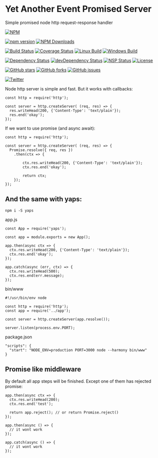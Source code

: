 # Yet Another Event Promised Server


Simple promised node http request-response handler

[![NPM](https://nodei.co/npm/yeps.png)](https://npmjs.org/package/yeps)



[![npm version](https://badge.fury.io/js/yeps.svg)](https://badge.fury.io/js/yeps)
[![NPM Downloads](https://img.shields.io/npm/evheniy/yeps.svg)](https://npmjs.org/package/yeps)


[![Build Status](https://travis-ci.org/evheniy/yeps.svg?branch=master)](https://travis-ci.org/evheniy/yeps)
[![Coverage Status](https://coveralls.io/repos/github/evheniy/yeps/badge.svg?branch=master)](https://coveralls.io/github/evheniy/yeps?branch=master)
[![Linux Build](https://img.shields.io/travis/evheniy/yeps/master.svg?label=linux)](https://travis-ci.org/evheniy/)
[![Windows Build](https://img.shields.io/appveyor/ci/evheniy/yeps/master.svg?label=windows)](https://ci.appveyor.com/project/evheniy/yeps)


[![Dependency Status](https://david-dm.org/evheniy/yeps.svg)](https://david-dm.org/evheniy/yeps)
[![devDependency Status](https://david-dm.org/evheniy/yeps/dev-status.svg)](https://david-dm.org/evheniy/yeps#info=devDependencies)
[![NSP Status](https://img.shields.io/badge/NSP%20status-no%20vulnerabilities-green.svg)](https://travis-ci.org/evheniy/yeps)
[![License](https://img.shields.io/badge/license-MIT-blue.svg)](https://raw.githubusercontent.com/evheniy/yeps/master/LICENSE)


[![GitHub stars](https://img.shields.io/github/stars/evheniy/yeps.svg)](https://github.com/evheniy/yeps/stargazers)
[![GitHub forks](https://img.shields.io/github/forks/evheniy/yeps.svg)](https://github.com/evheniy/yeps/network)
[![GitHub issues](https://img.shields.io/github/issues/evheniy/yeps.svg)](https://github.com/evheniy/yeps/issues)


[![Twitter](https://img.shields.io/twitter/url/https/github.com/evheniy/yeps.svg?style=social)](https://twitter.com/intent/tweet?text=Wow:&url=%5Bobject%20Object%5D)


Node http server is simple and fast. But it works with callbacks:

    const http = require('http');
    
    const server = http.createServer( (req, res) => {
      res.writeHead(200, {'Content-Type': 'text/plain'});
      res.end('okay');
    });

If we want to use promise (and async await):

    const http = require('http');
        
    const server = http.createServer( (req, res) => {
      Promise.resolve({ req, res })
        .then(ctx => {
          
            ctx.res.writeHead(200, {'Content-Type': 'text/plain'});
            ctx.res.end('okay');
          
            return ctx;
        });
    });
    
## And the same with yaps:

    npm i -S yaps

app.js

    const App = require('yaps');
    
    const app = module.exports = new App();
    
    app.then(async ctx => {
      ctx.res.writeHead(200, {'Content-Type': 'text/plain'});
      ctx.res.end('okay');
    });
    
    app.catch(async (err, ctx) => {
      ctx.res.writeHead(500);
      ctx.res.end(err.message);
    });

bin/www

    #!/usr/bin/env node
    
    const http = require('http');
    const app = require('../app');

    const server = http.createServer(app.resolve());
    
    server.listen(process.env.PORT);
    
package.json

    "scripts": {
      "start": "NODE_ENV=production PORT=3000 node --harmony bin/www"
    }
    
## Promise like middleware

By default all app steps will be finished. Except one of them has rejected promise:

    app.then(async ctx => {
      ctx.res.writeHead(200);
      ctx.res.end('test');
      
      return app.reject(); // or return Promise.reject()
    });
    
    app.then(async () => {
      // it wont work
    });
    
    app.catch(async () => {
      // it wont work
    });